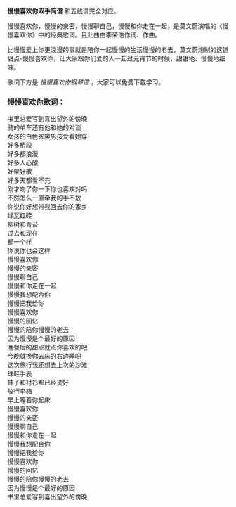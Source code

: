 

**慢慢喜欢你双手简谱** 和五线谱完全对应。

慢慢喜欢你，慢慢的亲密，慢慢聊自己，慢慢和你走在一起，是莫文蔚演唱的《慢慢喜欢你》中的经典歌词。且此曲由李荣浩作词、作曲。

比慢慢爱上你更浪漫的事就是陪你一起慢慢的生活慢慢的老去，莫文蔚炮制的这道甜点-慢慢喜欢你，让大家跟你们爱的人一起过元宵节的时候，甜甜地、慢慢地细味。

歌词下方是 _慢慢喜欢你钢琴谱_ ，大家可以免费下载学习。

### 慢慢喜欢你歌词：

书里总爱写到喜出望外的傍晚  
骑的单车还有他和她的对谈  
女孩的白色衣裳男孩爱看她穿  
好多桥段  
好多都浪漫  
好多人心酸  
好聚好散  
好多天都看不完  
刚才吻了你一下你也喜欢对吗  
不然怎么一直牵我的手不放  
你说你好想带我回去你的家乡  
绿瓦红砖  
柳树和青苔  
过去和现在  
都一个样  
你说你也会这样  
慢慢喜欢你  
慢慢的亲密  
慢慢聊自己  
慢慢和你走在一起  
慢慢我想配合你  
慢慢把我给你  
慢慢喜欢你  
慢慢的回忆  
慢慢的陪你慢慢的老去  
因为慢慢是个最好的原因  
晚餐后的甜点就点你喜欢的吧  
今晚就换你去床的右边睡吧  
这次旅行我还想去上次的沙滩  
球鞋手表  
袜子和衬衫都已经烫好  
放行李箱  
早上等着你起床  
慢慢喜欢你  
慢慢的亲密  
慢慢聊自己  
慢慢和你走在一起  
慢慢我想配合你  
慢慢把我给你  
慢慢喜欢你  
慢慢的回忆  
慢慢的陪你慢慢的老去  
因为慢慢是个最好的原因  
书里总爱写到喜出望外的傍晚

